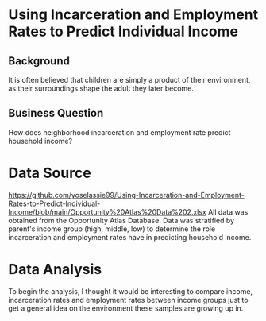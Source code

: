 # Using Incarceration and Employment Rates to Predict Individual Income

## Background
It is often believed that children are simply a product of their environment, as their surroundings shape the adult they later become.







## Business Question
How does neighborhood incarceration and employment rate predict household income?

# Data Source
https://github.com/yoselassie99/Using-Incarceration-and-Employment-Rates-to-Predict-Individual-Income/blob/main/Opportunity%20Atlas%20Data%202.xlsx
All data was obtained from the Opportunity Atlas Database. Data was stratified by parent's income group (high, middle, low) to determine the role incarceration and employment rates have in predicting household income.


# Data Analysis
To begin the analysis, I thought it would be interesting to compare income, incarceration rates and employment rates between income groups just to get a general idea on the environment these samples are growing up in.


#
